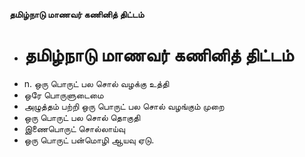 **தமிழ்நாடு மாணவர் கணினித் திட்டம்**
- # தமிழ்நாடு மாணவர் கணினித் திட்டம்
- n. ஒரு பொருட் பல சொல் வழக்கு உத்தி
- ஒரே பொருளுடைமை
- அழுத்தம் பற்றி ஒரு பொருட் பல சொல் வழங்கும் முறை
- ஒரு பொருட் பல சொல் தொகுதி
- இணைபொருட் சொல்லாய்வு
- ஒரு பொருட் பன்மொழி ஆயவு ஏடு.

